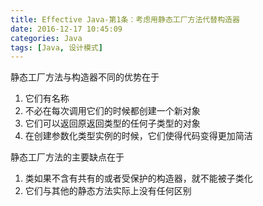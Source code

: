 ```yaml
---
title: Effective Java-第1条：考虑用静态工厂方法代替构造器
date: 2016-12-17 10:45:09
categories: Java
tags: [Java, 设计模式]
---
```

静态工厂方法与构造器不同的优势在于
1. 它们有名称
2. 不必在每次调用它们的时候都创建一个新对象
3. 它们可以返回原返回类型的任何子类型的对象
4. 在创建参数化类型实例的时候，它们使得代码变得更加简洁
<!-- more -->

静态工厂方法的主要缺点在于
1. 类如果不含有共有的或者受保护的构造器，就不能被子类化
2. 它们与其他的静态方法实际上没有任何区别


